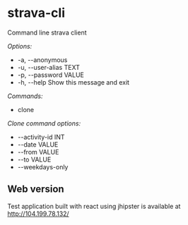 # strava-cli
Command line strava client

*Options:*
  * -a, --anonymous        
  * -u, --user-alias TEXT  
  * -p, --password VALUE   
  * -h, --help             Show this message and exit

*Commands:*
  * clone  

*Clone command options:*
  * --activity-id INT  
  * --date VALUE       
  * --from VALUE       
  * --to VALUE         
  * --weekdays-only

## Web version

Test application built with react using jhipster is available at http://104.199.78.132/
